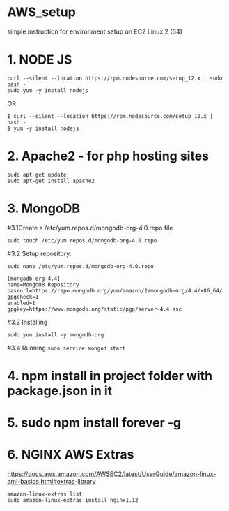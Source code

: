 # AWS_setup
simple instruction for environment setup on EC2 Linux 2 (64)


# 1. NODE JS
  ```
  curl --silent --location https://rpm.nodesource.com/setup_12.x | sudo bash -
  sudo yum -y install nodejs
  ```
  OR
  ```
  $ curl --silent --location https://rpm.nodesource.com/setup_10.x | bash -
  $ yum -y install nodejs
  ```
# 2. Apache2 - for php hosting sites
  ```
  sudo apt-get update
  sudo apt-get install apache2
  ```
# 3. MongoDB
  #3.1Create a /etc/yum.repos.d/mongodb-org-4.0.repo file 
  ```
  sudo touch /etc/yum.repos.d/mongodb-org-4.0.repo
  ```
  #3.2 Setup repository:
  ```
  sudo nano /etc/yum.repos.d/mongodb-org-4.0.repo
  ```
  ```
  [mongodb-org-4.4]
  name=MongoDB Repository
  baseurl=https://repo.mongodb.org/yum/amazon/2/mongodb-org/4.4/x86_64/
  gpgcheck=1
  enabled=1
  gpgkey=https://www.mongodb.org/static/pgp/server-4.4.asc
  ```
  #3.3 Installing 
  ```
  sudo yum install -y mongodb-org
  ```
  #3.4 Running
    ```
    sudo service mongod start
    ```

# 4. npm install in project folder with package.json in it

# 5. sudo npm install forever -g

# 6. NGINX AWS Extras
  https://docs.aws.amazon.com/AWSEC2/latest/UserGuide/amazon-linux-ami-basics.html#extras-library
  ```
  amazon-linux-extras list
  sudo amazon-linux-extras install nginx1.12
  ```
